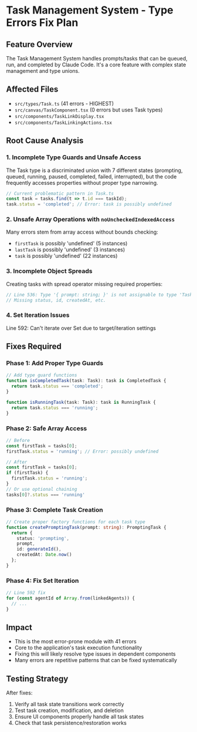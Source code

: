 # Task Management System - Type Errors Fix Plan

## Feature Overview
The Task Management System handles prompts/tasks that can be queued, run, and completed by Claude Code. It's a core feature with complex state management and type unions.

## Affected Files
- `src/types/Task.ts` (41 errors - HIGHEST)
- `src/canvas/TaskComponent.tsx` (0 errors but uses Task types)
- `src/components/TaskLinkDisplay.tsx`
- `src/components/TaskLinkingActions.tsx`

## Root Cause Analysis

### 1. **Incomplete Type Guards and Unsafe Access**
The Task type is a discriminated union with 7 different states (prompting, queued, running, paused, completed, failed, interrupted), but the code frequently accesses properties without proper type narrowing.

```typescript
// Current problematic pattern in Task.ts
const task = tasks.find(t => t.id === taskId);
task.status = 'completed'; // Error: task is possibly undefined
```

### 2. **Unsafe Array Operations with `noUncheckedIndexedAccess`**
Many errors stem from array access without bounds checking:
- `firstTask` is possibly 'undefined' (5 instances)
- `lastTask` is possibly 'undefined' (3 instances)
- `task` is possibly 'undefined' (22 instances)

### 3. **Incomplete Object Spreads**
Creating tasks with spread operator missing required properties:
```typescript
// Line 536: Type '{ prompt: string; }' is not assignable to type 'Task'
// Missing status, id, createdAt, etc.
```

### 4. **Set Iteration Issues**
Line 592: Can't iterate over Set<string> due to target/iteration settings

## Fixes Required

### Phase 1: Add Proper Type Guards
```typescript
// Add type guard functions
function isCompletedTask(task: Task): task is CompletedTask {
  return task.status === 'completed';
}

function isRunningTask(task: Task): task is RunningTask {
  return task.status === 'running';
}
```

### Phase 2: Safe Array Access
```typescript
// Before
const firstTask = tasks[0];
firstTask.status = 'running'; // Error: possibly undefined

// After
const firstTask = tasks[0];
if (firstTask) {
  firstTask.status = 'running';
}
// Or use optional chaining
tasks[0]?.status === 'running'
```

### Phase 3: Complete Task Creation
```typescript
// Create proper factory functions for each task type
function createPromptingTask(prompt: string): PromptingTask {
  return {
    status: 'prompting',
    prompt,
    id: generateId(),
    createdAt: Date.now()
  };
}
```

### Phase 4: Fix Set Iteration
```typescript
// Line 592 fix
for (const agentId of Array.from(linkedAgents)) {
  // ...
}
```

## Impact
- This is the most error-prone module with 41 errors
- Core to the application's task execution functionality
- Fixing this will likely resolve type issues in dependent components
- Many errors are repetitive patterns that can be fixed systematically

## Testing Strategy
After fixes:
1. Verify all task state transitions work correctly
2. Test task creation, modification, and deletion
3. Ensure UI components properly handle all task states
4. Check that task persistence/restoration works